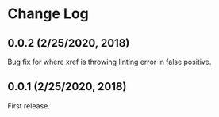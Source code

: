 # Change Log

## 0.0.2 (2/25/2020, 2018)

Bug fix for where xref is throwing linting error in false positive.

## 0.0.1 (2/25/2020, 2018)

First release.
